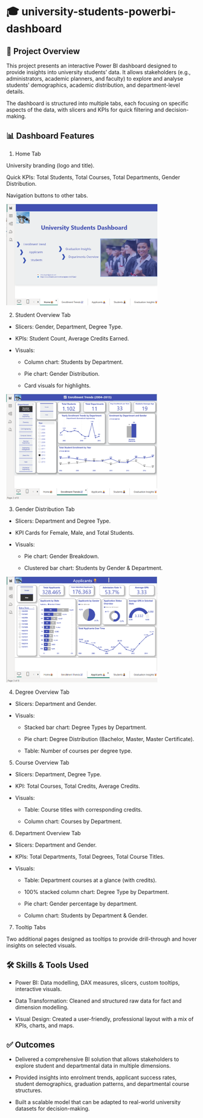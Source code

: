 # 🎓 university-students-powerbi-dashboard
## 📌 Project Overview

This project presents an interactive Power BI dashboard designed to provide insights into university students’ data. It allows stakeholders (e.g., administrators, academic planners, and faculty) to explore and analyse students’ demographics, academic distribution, and department-level details.

The dashboard is structured into multiple tabs, each focusing on specific aspects of the data, with slicers and KPIs for quick filtering and decision-making.

## 📊 Dashboard Features
1. Home Tab

University branding (logo and title).

Quick KPIs: Total Students, Total Courses, Total Departments, Gender Distribution.

Navigation buttons to other tabs.

<img src="images/Home_Tab.png" alt="Home Tab" width="400"/>

2. Student Overview Tab

- Slicers: Gender, Department, Degree Type.

- KPIs: Student Count, Average Credits Earned.

- Visuals:

  - Column chart: Students by Department.

  - Pie chart: Gender Distribution.

  - Card visuals for highlights.
    
<img src="images/enrollment_trends.png" alt="Enrollment Trends" width="400"/>

3. Gender Distribution Tab

- Slicers: Department and Degree Type.
  
- KPI Cards for Female, Male, and Total Students.

- Visuals:

  - Pie chart: Gender Breakdown.

  - Clustered bar chart: Students by Gender & Department.
 
 <img src="images/applicants.png" alt="Applicants" width="400"/>


4. Degree Overview Tab

- Slicers: Department and Gender.

- Visuals:

  - Stacked bar chart: Degree Types by Department.

  - Pie chart: Degree Distribution (Bachelor, Master, Master Certificate).

  - Table: Number of courses per degree type.

5. Course Overview Tab

- Slicers: Department, Degree Type.

- KPI: Total Courses, Total Credits, Average Credits.

- Visuals:

  - Table: Course titles with corresponding credits.

  - Column chart: Courses by Department.

6. Department Overview Tab

- Slicers: Department and Gender.

- KPIs: Total Departments, Total Degrees, Total Course Titles.

- Visuals:

  - Table: Department courses at a glance (with credits).

  - 100% stacked column chart: Degree Type by Department.

  - Pie chart: Gender percentage by department.

  - Column chart: Students by Department & Gender.


7. Tooltip Tabs

Two additional pages designed as tooltips to provide drill-through and hover insights on selected visuals. 

## 🛠️ Skills & Tools Used

- Power BI: Data modelling, DAX measures, slicers, custom tooltips, interactive visuals.

- Data Transformation: Cleaned and structured raw data for fact and dimension modelling.

- Visual Design: Created a user-friendly, professional layout with a mix of KPIs, charts, and maps.

## ✅ Outcomes

- Delivered a comprehensive BI solution that allows stakeholders to explore student and departmental data in multiple dimensions.

- Provided insights into enrolment trends, applicant success rates, student demographics, graduation patterns, and departmental course structures.

- Built a scalable model that can be adapted to real-world university datasets for decision-making.
